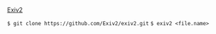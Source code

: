 [Exiv2](https://exiv2.org/index.html)


```$ git clone https://github.com/Exiv2/exiv2.git```
```$ exiv2 <file.name>```

